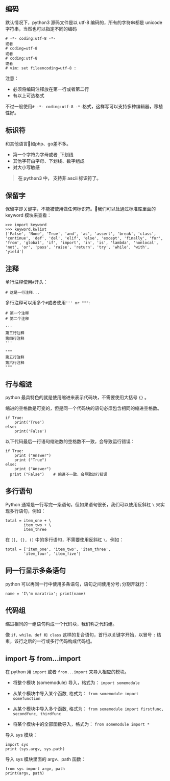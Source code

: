 
## 编码

默认情况下，python3 源码文件是以 utf-8 编码的，所有的字符串都是 unicode 字符串，当然也可以指定不同的编码

```
# -*- coding:utf-8 -*-
或者
# coding=utf-8
或者
# coding:utf-8
或者
# vim: set fileencoding=utf-8 :
```

注意：
- 必须将编码注释放在第一行或者第二行
- 有以上可选格式


不过一般使用`# -*- coding:utf-8 -*-`格式，这样写可以支持多种编辑器，移植性好。

## 标识符

和其他语言如php、go差不多。

- 第一个字符为字母或者`_`下划线
- 其他字符由字母、下划线、数字组成
- 对大小写敏感

>**在 python3 中， 支持非 ascii 标识符了。**

## 保留字

保留字即关键字，不能被使用做任何标识符。我们可以处通过标准库里面的 keyword 模块来查看：

```
>>> import keyword
>>> keyword.kwlist
['False', 'None', 'True', 'and', 'as', 'assert', 'break', 'class', 'continue', 'def', 'del', 'elif', 'else', 'except', 'finally', 'for', 'from', 'global', 'if', 'import', 'in', 'is', 'lambda', 'nonlocal', 'not', 'or', 'pass', 'raise', 'return', 'try', 'while', 'with', 'yield']
```

## 注释

单行注释使用`#`开头：

```
# 这是一行注释...
```

多行注释可以用多个`#`或者使用`''' or """`:

```
# 第一个注释
# 第二个注释

'''
第三行注释
第四行注释
'''

"""
第五行注释
第六行注释
"""
```

## 行与缩进

python 最具特色的就是使用缩进来表示代码块，不需要使用大括号 `{}` 。

缩进的空格数是可变的，但是同一个代码块的语句必须包含相同的缩进空格数。

```
if True:
    print('True')
else:
    print('False')
```

以下代码最后一行语句缩进数的空格数不一致，会导致运行错误：

```
if True:
    print ("Answer")
    print ("True")
else:
    print ("Answer")
  print ("False")    # 缩进不一致，会导致运行错误
```

## 多行语句

Python 通常是一行写完一条语句，但如果语句很长，我们可以使用反斜杠 `\` 来实现多行语句，例如：

```
total = item_one + \
        item_two + \
        item_three
```

在 `[], {}, ()` 中的多行语句，不需要使用反斜杠 `\`，例如：

```
total = ['item_one', 'item_two', 'item_three',
        'item_four', 'item_five']
```

## 同一行显示多条语句

python 可以再同一行中使用多条语句，语句之间使用分号`;`分割开就行：

```
name = 'I\'m maratrix'; print(name)
```

## 代码组

缩进相同的一组语句构成一个代码块，我们称之代码组。

像 `if、while、def 和 class` 这样的复合语句，首行以关键字开始，以冒号 `:` 结束，该行之后的一行或多行代码构成代码组。

## import 与 from...import

在 python 用 `import` 或者 `from...import` 来导入相应的模块。

- 将整个模块 (somemodule) 导入，格式为： `import somemodule`

- 从某个模块中导入某个函数, 格式为： `from somemodule import somefunction`

- 从某个模块中导入多个函数, 格式为： `from somemodule import firstfunc, secondfunc, thirdfunc`

- 将某个模块中的全部函数导入，格式为： `from somemodule import *`

导入 sys 模块：

```
import sys
print (sys.argv, sys.path)
```

导入 sys 模块里面的 argv、path 函数：

```
from sys import argv, path
print(argv, path)
```


